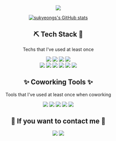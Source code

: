 <div align="center">

  <img src="https://capsule-render.vercel.app/api?type=slice&color=F7819F&height=300&section=header&text=SukyeongSeo&fontSize=90&desc=BE Developer&fontColor=151515" />
  
  [![sukyeongs's GitHub stats](https://github-readme-stats.vercel.app/api?username=sukyeongs&count_private=true&show_icons=true&theme=dracula)](https://github.com/sukyeongs/github-readme-stats)

  
  ## ⛏ Tech Stack 🔧

  Techs that I've used at least once

  <img src="https://img.shields.io/badge/Python-3766AB?style=flat-square&logo=Python&logoColor=white"/></a>
  <img src="https://img.shields.io/badge/C-A8B9CC?style=flat-square&logo=C&logoColor=white"/></a>
  <img src="https://img.shields.io/badge/Java-007396?style=flat-square&logo=Java&logoColor=white"/></a>
  <img src="https://img.shields.io/badge/HTML-E34F26?style=flat-square&logo=HTML5&logoColor=white"/></a>  
  <img src="https://img.shields.io/badge/SpringBoot-6DB33F?style=flat-square&logo=SpringBoot&logoColor=white"/></a> 
  <img src="https://img.shields.io/badge/Django-092E20?style=flat-square&logo=Django&logoColor=white"/></a> 
  <img src="https://img.shields.io/badge/Docker-2496ED?style=flat-square&logo=Docker&logoColor=white"/></a>
  <img src="https://img.shields.io/badge/AWS-232F3E?style=flat-square&logo=Amazon AWS&logoColor=white"/></a>
  <img src="https://img.shields.io/badge/MySQL-4479A1?style=flat-square&logo=MySQL&logoColor=white"/></a>
  <img src="https://img.shields.io/badge/Android-3DDC84?style=flat-square&logo=Android&logoColor=white"/></a> 
    
  
  ## ✨ Coworking Tools ✨

  Tools that I've used at least once when coworking
  
  <img src="https://img.shields.io/badge/GitHub-181717?style=flat-square&logo=GitHub&logoColor=white"/></a>
  <img src="https://img.shields.io/badge/Notion-000000?style=flat-square&logo=Notion&logoColor=white"/></a>
  <img src="https://img.shields.io/badge/Figma-F24E1E?style=flat-square&logo=Figma&logoColor=white"/></a>
  <img src="https://img.shields.io/badge/Slack-4A154B?style=flat-square&logo=Slack&logoColor=white"/></a>
  <img src="https://img.shields.io/badge/GitBook-3884FF?style=flat-square&logo=GitBook&logoColor=white"/></a>
    
  
  
  ## 🐶 If you want to contact me 🐶
  
  <a href="mailto:tjtnrud@gmail.com" target="_blank"><img src="https://img.shields.io/badge/Gmail-EA4335?style=flat-square&logo=Gmail&logoColor=white"/></a>
  <a href="https://github.com/sukyeongs" target="_blank"><img src="https://img.shields.io/badge/GitHub-181717?style=flat-square&logo=GitHub&logoColor=white"/></a>
</div>

